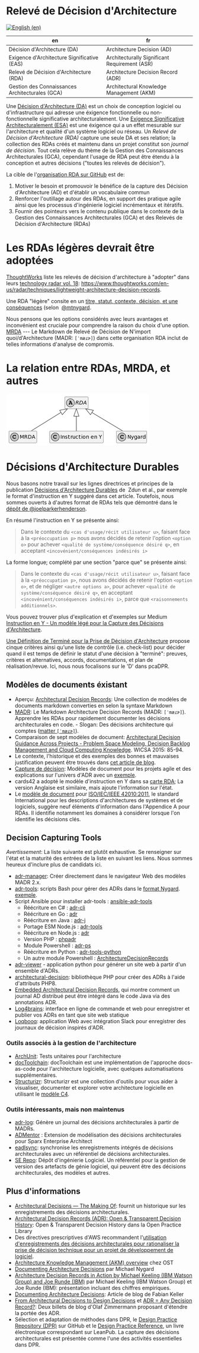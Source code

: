 # Relevé de Décision d'Architecture

[![English (en)](https://img.shields.io/badge/lang-en-red.svg)](/docs/adrs/manifesto.md)

en | fr
--- | ---
Décision d'Architecture (DA) | Architecture Decision (AD)
Exigence d'Architecture Significative (EAS) | Architecturally Significant Requirement (ASR)
Relevé de Décision d'Architecture (RDA) | Architecture Decision Record (ADR)
Gestion des Connaissances Architecturales (GCA) | Architectural Knowledge Management (AKM)

Une [Décision d'Architecture (DA)](https://en.wikipedia.org/wiki/Architectural_decision) est un choix de conception logiciel ou d'infrastructure qui adresse une éxigence fonctionnelle ou non-fonctionnelle significative architecturalement. Une [Exigence Significative Architecturalement (ESA)](https://en.wikipedia.org/wiki/Architecturally_significant_requirements) est une éxigence qui a un effet mesurable sur l'architecture et qualité d'un système logiciel ou réseau. Un _Relevé de Décision d'Architecture (RDA)_ capture une seule DA et ses relation; la collection des RDAs créés et maintenu dans un projet constitut son _journal de décision_. Tout cela relève du thème de la Gestion des Connaissances Architecturales (GCA), cependant l'usage de RDA peut être étendu à la conception et autres décisions ("toutes les relevés de décision").

La cible  de l'[organisation RDA sur GitHub](http://github.com/adr) est de:

1. Motiver le besoin et promouvoir le bénéfice de la capture des Décision d'Architecture (AD) et d'établir un vocabulaire commun
2. Renforcer l'outillage autour des RDAs, en support des pratique agile ainsi que les processus d'ingénierie logiciel incrémentaux et itératifs.
3. Fournir des pointeurs vers le contenu publique dans le contexte de la Gestion des Connaissances Architecturales (GCA) et des Relevés de Décision d'Architecture (RDAs)

# Les RDAs légères devrait être adoptées

[ThoughtWorks](https://www.thoughtworks.com/) liste les relevés de décision d'architecture à "adopter" dans leurs [technology radar vol. 18](https://assets.thoughtworks.com/assets/technology-radar-vol-18-en.pdf): <https://www.thoughtworks.com/en-us/radar/techniques/lightweight-architecture-decision-records>.

Une RDA "légère" consite en un [titre, statut, contexte, décision, et une conséquences](https://github.com/joelparkerhenderson/architecture-decision-record/blob/main/templates/decision-record-template-by-michael-nygard/index.md) (selon  [@mtnygard](https://github.com/mtnygard).

Nous pensons que les options considérés avec leurs avantages et inconvénient est cruciale pour comprendre la raison du choix d'une option. [MRDA](https://adr.github.io/madr/) --- Le Markdown de  Relevé de Décision de N'import quoi/d'Architecture (MADR: `[ˈmæɾɚ]`) dans cette organisation RDA inclut de telles informations d'analyse de compromis.

# La relation entre RDAs, MRDA, et autres

![RDA](diagrams/RDA.png)

# Décisions d'Architecture Durables

Nous basons notre travail sur les lignes directrices et principes de la publication [Décisions d'Architecture Durables](https://www.infoq.com/articles/sustainable-architectural-design-decisions) de  Zdun et al., par exemple le format d'instruction en Y suggéré dans cet article. Toutefois, nous sommes ouverts à d'autres format de RDAs tels que démontré dans le [dépôt de @joelparkerhenderson](https://github.com/joelparkerhenderson/architecture_decision_record).

En résumé l'instruction en Y se présente ainsi:

> Dans le contexte du `<cas d'usage/récit utilisateur u>`, faisant face à la `<préoccupation p>` nous avons décidés de retenir l'option `<option o>` pour achever `<qualité de système/conséquence désiré q>`, en acceptant `<incovénient/conséquences indésirés i>`

La forme longue; complété par une section "parce que" se présente ainsi:

> Dans le contexte du `<cas d'usage/récit utilisateur u>`,
> faisant face à la `<préoccupation p>`,
> nous avons décidés de retenir l'option `<option o>`,
> et de négliger `<autre options a>`,
> pour achever `<qualité de système/conséquence désiré q>`,
> en acceptant `<incovénient/conséquences indésirés i>`,
> parce que `<raisonnements additionnels>`.

Vous pouvez trouver plus d'explication et d'exemples sur Medium [Instruction en Y - Un modèle légé pour la Capture des Décisions d'Architecture](https://medium.com/@docsoc/y-statements-10eb07b5a177).

[Une Définition de Terminé pour la Prise de Décision d'Architecture](https://www.ozimmer.ch/practices/2020/05/22/ADDefinitionOfDone.html) propose cinque critères ainsi qu'une liste de contrôle (i.e. check-list) pour décider quand il est temps de définir le statut d'une décision à "terminé": preuves, critères et alternatives, accords, documentations, et plan de réalisation/revue. Ici, nous nous focalisons sur le 'D' dans pcaDPR.

## Modèles de documents éxistant

* Aperçu: [Architectural Decision Records](https://github.com/joelparkerhenderson/architecture_decision_record): Une collection de modèles de documents markdown converties en selon la syntaxe Markdown
* [MADR](https://adr.github.io/madr/): Le Markdown Architecture Decision Records (MADR: `[ˈmæɾɚ]`). Apprendre les RDAs pour rapidement documenter les décisions architecturales en code. - Slogan: Des décisions architecture qui comptes ([matter `[ˈmæɾɚ]`](https://en.wiktionary.org/wiki/matter#Pronunciation)).
* Comparaison de sept modèles de document: [Architectural Decision Guidance Across Projects - Problem Space Modeling, Decision Backlog Management and Cloud Computing Knowledge](http://www.ifs.hsr.ch/fileadmin/user_upload/customers/ifs.hsr.ch/Home/projekte/ADMentor-WICSA2015ubmissionv11nc.pdf). WICSA 2015: 85-94.
* Le contexte, l'historique et des exemples des bonnes et mauvaises justification peuvent être trouvés dans [cet article de blog](https://www.ozimmer.ch/practices/2020/04/27/ArchitectureDecisionMaking.html).
* [Capture de décision](https://schubmat.github.io/DecisionCapture/): Modèles de document pour les projets agile et des explications sur l'univers d'ADR avec un [exemple](https://github.com/schubmat/DecisionCapture/blob/master/samples/samples_simpleTemplate_secondSprint.md).
* cards42 a adopté le modèle d'instruction en Y dans sa [carte RDA](https://cards42.org#adr); La version Anglaise est similaire, mais ajoute l'information sur l'état.
* Le [modèle de document](http://www.iso-architecture.org/42010/templates/) pour [ISO/IEC/IEEE 42010:2011](https://en.wikipedia.org/wiki/ISO/IEC_42010), le standard International pour les descriptions d'architectures de systèmes et de logiciels, suggère neuf éléments d'information dans l'Appendice A pour RDAs. Il identifie notamment les domaines à considérer lorsque l'on identifie les décisions clés.

## Decision Capturing Tools

_Avertissement_:
La liste suivante est plutôt exhaustive.
Se renseigner sur l'état et la maturité des entrées de la liste en suivant les liens.
Nous sommes heureux d'inclure plus de candidats ici.

* [adr-manager](https://adr.github.io/adr-manager/#/): Créer directement dans le navigateur Web des modèles MADR 2.x.
* [adr-tools](https://github.com/npryce/adr-tools): scripts Bash pour gérer des ADRs dans le [format Nygard]((https://cognitect.com/blog/2011/11/15/documenting-architecture-decisions.html)). [exemple]((https://github.com/npryce/adr-tools/blob/master/doc/adr/0002-implement-as-shell-scripts.md)).
* Script Ansible pour installer adr-tools : [ansible-adr-tools](https://github.com/escalate/ansible-adr-tools)
  * Réécriture en C# : [adr-cli](https://github.com/GingerTommy/adr-cli)
  * Réécriture en Go : [adr](https://github.com/marouni/adr)
  * Réécriture en Java : [adr-j](https://github.com/adoble/adr-j)
  * Portage ESM Node.js : [adr-tools](https://github.com/meza/adr-tools)
  * Réécriture en Node.js : [adr](https://github.com/phodal/adr)
  * Version PHP : [phpadr](https://github.com/globtec/phpadr)
  * Module Powershell : [adr-ps](https://github.com/rdagumampan/adr-ps)
  * Réécriture en Python : [adr-tools-python](https://pypi.org/project/adr-tools-python/)
  * Un autre module Powershell : [ArchitectureDecisionRecords](https://github.com/ajoberstar/ArchitectureDecisionRecords)
* [adr-viewer](https://github.com/mrwilson/adr-viewer) - application python pour générer un site web à partir d'un ensemble d'ADRs.
* [architectural-decision](https://github.com/cspray/architectural-decision): bibliothèque PHP pour créer des ADRs à l'aide d'attributs PHP8.
* [Embedded Architectural Decision Records](https://adr.github.io/e-adr/), qui montre comment un journal AD distribué peut être intégré dans le code Java via des annotations ADR.
* [Log4brains](https://github.com/thomvaill/log4brains): interface en ligne de commande et web pour enregistrer et publier vos ADRs en tant que site web statique
* [Loqbooq](https://loqbooq.app): application Web avec intégration Slack pour enregistrer des journaux de décision inspirés d'ADR.

### Outils associés à la gestion de l'architecture

* [ArchUnit](https://github.com/TNG/ArchUnit): Tests unitaires pour l'architecture
* [docToolchain](https://doctoolchain.github.io/docToolchain/): docToolchain est une implémentation de l'approche docs-as-code pour l'architecture logicielle, avec quelques automatisations supplémentaires.
* [Structurizr](https://www.structurizr.com/): Structurizr est une collection d'outils pour vous aider à visualiser, documenter et explorer votre architecture logicielle en utilisant le [modèle C4]((https://c4model.com/)).


### Outils intéressants, mais non maintenus

* [adr-log](https://github.com/adr/adr-log): Génère un journal des décisions architecturales à partir de MADRs.
* [ADMentor](https://github.com/IFS-HSR/ADMentor) : Extension de modélisation des décisions architecturales pour Sparx Enterprise Architect
* [eadlsync](https://adr.github.io/eadlsync/): synchronise les enregistrements intégrés de décisions architecturales avec un référentiel de décisions architecturales.
* [SE Repo](https://github.com/adr/serepo): Dépôt d'ingénierie Logiciel. Un référentiel pour la gestion de version des artefacts de génie logiciel, qui peuvent être des décisions architecturales, des modèles et autres.

## Plus d'informations

* [Architectural Decisions — The Making Of](https://www.ozimmer.ch/practices/2020/04/27/ArchitectureDecisionMaking.html): fournit un historique sur les enregistrements des décisions architecturales.
* [Architectural Decision Records (ADR): Open & Transparent Decision History](https://openpracticelibrary.com/practice/architectural-decision-records-adr/): Open & Transparent Decision History dans la Open Practice Library
* Des directives prescriptives d'AWS recommandent l'[utilisation d'enregistrements des décisions architecturales pour rationaliser la prise de décision technique pour un projet de développement de logiciel](https://docs.aws.amazon.com/prescriptive-guidance/latest/architectural-decision-records/welcome.html).
* [Architecture Knowledge Management (AKM) overview]((https://www.ost.ch/de/forschung-und-dienstleistungen/informatik/ifs-institut-fuer-software/labs/cloud-application-lab/architectural-knowledge-management-akm)) chez OST
* [Documenting Architecture Decisions](https://cognitect.com/blog/2011/11/15/documenting-architecture-decisions.html) par Michael Nygard
* [Architecture Decision Records in Action by Michael Keeling (IBM Watson Group) and Joe Runde (IBM)](https://resources.sei.cmu.edu/library/asset-view.cfm?assetid=497744) par Michael Keeling (IBM Watson Group) et Joe Runde (IBM): présentation incluant des chiffres empiriques.
* [Documenting Architecture Decisions](https://www.fabian-keller.de/blog/documenting-architecture-decisions): Article de blog de Fabian Keller
* [From Architectural Decisions to Design Decisions](https://medium.com/olzzio/from-architectural-decisions-to-design-decisions-f05f6d57032b) et [ADR = Any Decision Record?](https://medium.com/olzzio/adr-any-decision-record-916d1b64b28d): Deux billets de blog d'Olaf Zimmermann proposant d'étendre la portée des ADR.
* Sélection et adaptation de méthodes dans DPR, le [Design Practice Repository (DPR)](https://socadk.github.io/design-practice-repository/) sur GitHub et le [Design Practice Reference](https://leanpub.com/dpr), un livre électronique correspondant sur LeanPub. La capture des décisions architecturales est présentée comme l'une des activités essentielles dans DPR.

<!-- - [Work by Daniel Popescu](https://scholar.google.com/citations?user=dASv28sAAAAJ) -->
<!-- - [French Translation by Florian JUDITH](https://github.com/fjudith) -->

